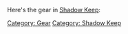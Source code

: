 Here's the gear in [Shadow Keep](:Category:Shadow_Keep "wikilink"):

[Category: Gear](Category:_Gear "wikilink") [Category: Shadow
Keep](Category:_Shadow_Keep "wikilink")
